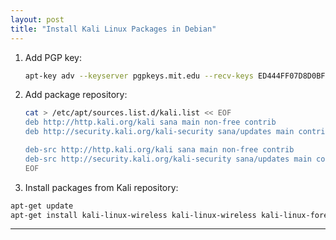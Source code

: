 ```yaml
---
layout: post
title: "Install Kali Linux Packages in Debian"
---
```


1. Add PGP key:
   ```bash
   apt-key adv --keyserver pgpkeys.mit.edu --recv-keys ED444FF07D8D0BF6
   ```
2. Add package repository:
   ```bash
   cat > /etc/apt/sources.list.d/kali.list << EOF
   deb http://http.kali.org/kali sana main non-free contrib
   deb http://security.kali.org/kali-security sana/updates main contrib non-free
   
   deb-src http://http.kali.org/kali sana main non-free contrib
   deb-src http://security.kali.org/kali-security sana/updates main contrib non-free
   EOF
   ```
3. Install packages from Kali repository:
```bash
apt-get update
apt-get install kali-linux-wireless kali-linux-wireless kali-linux-forensic
```

---
